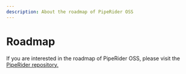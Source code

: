 ```yaml
---
description: About the roadmap of PipeRider OSS
---
```


# Roadmap

If you are interested in the roadmap of PipeRider OSS, please visit the [PipeRider repository.](https://github.com/orgs/InfuseAI/projects/1)
